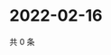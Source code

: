 # 2022-02-16

共 0 条

<!-- BEGIN WEIBO -->
<!-- 最后更新时间 Wed Feb 16 2022 05:12:04 GMT+0800 (China Standard Time) -->

<!-- END WEIBO -->
